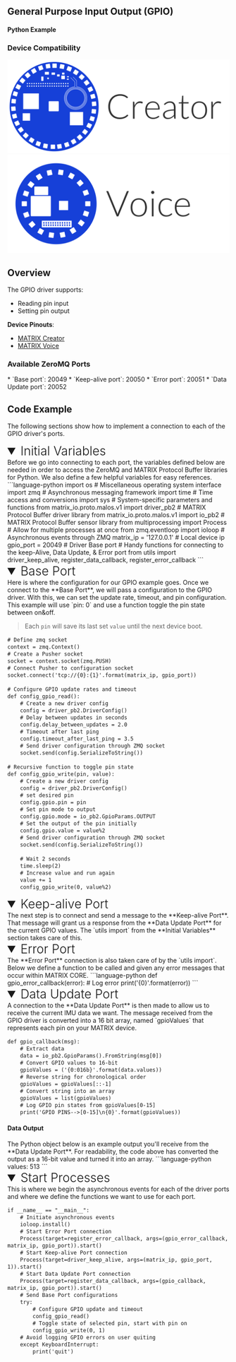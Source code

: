 <h2 style="padding-top:0">General Purpose Input Output (GPIO)</h2>
<h4 style="padding-top:0">Python Example</h4>

### Device Compatibility
<img class="creator-compatibility-icon" src="../../img/creator-icon.svg">
<img class="voice-compatibility-icon" src="../../img/voice-icon.svg">

## Overview

The GPIO driver supports:

* Reading pin input
* Setting pin output

**Device Pinouts**:

* [MATRIX Creator](/matrix-creator/resources/pinout.md)
* [MATRIX Voice](/matrix-voice/resources/pinout.md)

<h3 style="padding-top:0">Available ZeroMQ Ports</h3>
* `Base port`: 20049
* `Keep-alive port`: 20050
* `Error port`: 20051
* `Data Update port`: 20052

## Code Example
The following sections show how to implement a connection to each of the GPIO driver's ports.

<!-- Initial Variables -->
<details open>
<summary style="font-size: 1.75rem; font-weight: 300;">Initial Variables</summary>
Before we go into connecting to each port, the variables defined below are needed in order to access the ZeroMQ and MATRIX Protocol Buffer libraries for Python. We also define a few helpful variables for easy references.
```language-python
import os # Miscellaneous operating system interface
import zmq # Asynchronous messaging framework
import time # Time access and conversions
import sys # System-specific parameters and functions
from matrix_io.proto.malos.v1 import driver_pb2 # MATRIX Protocol Buffer driver library
from matrix_io.proto.malos.v1 import io_pb2 # MATRIX Protocol Buffer sensor library
from multiprocessing import Process # Allow for multiple processes at once
from zmq.eventloop import ioloop # Asynchronous events through ZMQ
matrix_ip = '127.0.0.1' # Local device ip
gpio_port = 20049 # Driver Base port
# Handy functions for connecting to the keep-Alive, Data Update, & Error port 
from utils import driver_keep_alive, register_data_callback, register_error_callback
```
</details>

<!-- Base PORT -->
<details open>
<summary style="font-size: 1.75rem; font-weight: 300;">Base Port</summary>
Here is where the configuration for our GPIO example goes. Once we connect to the **Base Port**, we will pass a configuration to the GPIO driver. With this, we can set the update rate, timeout, and pin configuration. This example will use `pin: 0` and use a function toggle the pin state between on&off.

> Each `pin` will save its last set `value` until the next device boot.

```language-python
# Define zmq socket
context = zmq.Context()
# Create a Pusher socket
socket = context.socket(zmq.PUSH)
# Connect Pusher to configuration socket
socket.connect('tcp://{0}:{1}'.format(matrix_ip, gpio_port))

# Configure GPIO update rates and timeout
def config_gpio_read():
    # Create a new driver config
    config = driver_pb2.DriverConfig()
    # Delay between updates in seconds
    config.delay_between_updates = 2.0
    # Timeout after last ping
    config.timeout_after_last_ping = 3.5
    # Send driver configuration through ZMQ socket
    socket.send(config.SerializeToString())

# Recursive function to toggle pin state
def config_gpio_write(pin, value):
    # Create a new driver config
    config = driver_pb2.DriverConfig()
    # set desired pin
    config.gpio.pin = pin
    # Set pin mode to output
    config.gpio.mode = io_pb2.GpioParams.OUTPUT
    # Set the output of the pin initially
    config.gpio.value = value%2
    # Send driver configuration through ZMQ socket
    socket.send(config.SerializeToString())

    # Wait 2 seconds
    time.sleep(2)
    # Increase value and run again
    value += 1
    config_gpio_write(0, value%2)
```
</details>

<!-- Keep-alive PORT -->
<details open>
<summary style="font-size: 1.75rem; font-weight: 300;">Keep-alive Port</summary>
The next step is to connect and send a message to the **Keep-alive Port**. That message will grant us a response from the **Data Update Port** for the current GPIO values. The `utils import` from the **Initial Variables** section takes care of this.
</details>

<!-- Error PORT -->
<details open>
<summary style="font-size: 1.75rem; font-weight: 300;">Error Port</summary>
The **Error Port** connection is also taken care of by the `utils import`. Below we define a function to be called and given any error messages that occur within MATRIX CORE.
```language-python
def gpio_error_callback(error):
    # Log error
    print('{0}'.format(error))
```
</details>

<!-- Data Update PORT -->
<details open>
<summary style="font-size: 1.75rem; font-weight: 300;">Data Update Port</summary>
A connection to the **Data Update Port** is then made to allow us to receive the current IMU data we want. The message received from the GPIO driver is converted into a 16 bit array, named `gpioValues` that represents each pin on your MATRIX device.

```language-python
def gpio_callback(msg):
    # Extract data
    data = io_pb2.GpioParams().FromString(msg[0])
    # Convert GPIO values to 16-bit
    gpioValues = ('{0:016b}'.format(data.values))
    # Reverse string for chronological order
    gpioValues = gpioValues[::-1]
    # Convert string into an array
    gpioValues = list(gpioValues)
    # Log GPIO pin states from gpioValues[0-15]
    print('GPIO PINS-->[0-15]\n{0}'.format(gpioValues))
```
<h4>Data Output</h4>
The Python object below is an example output you'll receive from the **Data Update Port**. For readability, the code above has converted the output as a 16-bit value and turned it into an array.
```language-python
values: 513
```
</details>

<!-- Start Process -->
<details open>
<summary style="font-size: 1.75rem; font-weight: 300;">Start Processes</summary>
This is where we begin the asynchronous events for each of the driver ports and where we define the functions we want to use for each port.

```language-python
if __name__ == "__main__":
    # Initiate asynchronous events
    ioloop.install()
    # Start Error Port connection
    Process(target=register_error_callback, args=(gpio_error_callback, matrix_ip, gpio_port)).start()
    # Start Keep-alive Port connection
    Process(target=driver_keep_alive, args=(matrix_ip, gpio_port, 1)).start()
    # Start Data Update Port connection
    Process(target=register_data_callback, args=(gpio_callback, matrix_ip, gpio_port)).start()
    # Send Base Port configurations
    try:
        # Configure GPIO update and timeout
        config_gpio_read()
        # Toggle state of selected pin, start with pin on
        config_gpio_write(0, 1)
    # Avoid logging GPIO errors on user quiting
    except KeyboardInterrupt:
        print('quit')
```
</details>